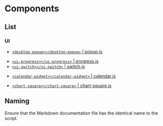 # Components

## List
<!-- KEEP ALPHABETICAL ORDER -->

### UI
* [`<desktop-popup></desktop-popup>` | popup.js](popup.md)
- [`<ui-progress></ui-progress>` | progress.js](progress.md)
- [`<ui-switch></ui-switch>` | switch.js](switch.md)

* [`<calendar-widget></calendar-widget>` | calendar.js](calendar.md)

- [`<chart-square></chart-square>` | chart-square.js](chart-square.md)



## Naming
Ensure that the Markdown documentation file has the identical name to the script.